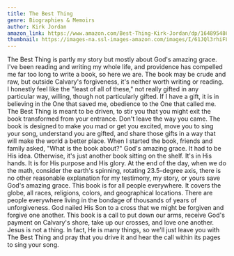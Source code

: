 ```yaml
---
title: The Best Thing
genre: Biographies & Memoirs
author: Kirk Jordan
amazon_link: https://www.amazon.com/Best-Thing-Kirk-Jordan/dp/1648954863/ref=tmm_pap_swatch_0?_encoding=UTF8&qid=1642686346&sr=8-1
thumbnail: https://images-na.ssl-images-amazon.com/images/I/61JQl3rhiFL.jpg
---
```

The Best Thing is partly my story but mostly about God's amazing grace. I've been reading and writing my whole life, and providence has compelled me far too long to write a book, so here we are. The book may be crude and raw, but outside Calvary's forgiveness, it's neither worth writing or reading. I honestly feel like the "least of all of these," not really gifted in any particular way, willing, though not particularly gifted. If I have a gift, it is in believing in the One that saved me, obedience to the One that called me. The Best Thing is meant to be driven, to stir you that you might exit the book transformed from your entrance. Don't leave the way you came. The book is designed to make you mad or get you excited, move you to sing your song, understand you are gifted, and share those gifts in a way that will make the world a better place. When I started the book, friends and family asked, "What is the book about?" God's amazing grace. It had to be His idea. Otherwise, it's just another book sitting on the shelf. It's in His hands. It is for His purpose and His glory. At the end of the day, when we do the math, consider the earth's spinning, rotating 23.5-degree axis, there is no other reasonable explanation for my testimony, my story, or yours save God's amazing grace. This book is for all people everywhere. It covers the globe, all races, religions, colors, and geographical locations. There are people everywhere living in the bondage of thousands of years of unforgiveness. God nailed His Son to a cross that we might be forgiven and forgive one another. This book is a call to put down our arms, receive God's payment on Calvary's shore, take up our crosses, and love one another. Jesus is not a thing. In fact, He is many things, so we'll just leave you with The Best Thing and pray that you drive it and hear the call within its pages to sing your song.
